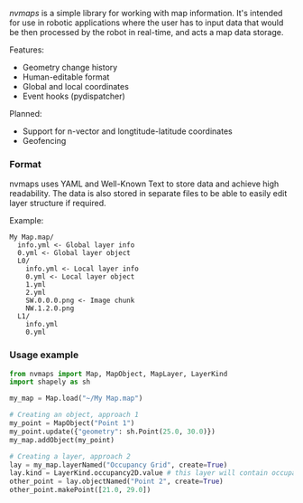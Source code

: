 *nvmaps* is a simple library for working with map information. It's intended for use in robotic applications where the user has to input data that would be then processed by the robot in real-time, and acts a map data storage.

Features:
- Geometry change history
- Human-editable format
- Global and local coordinates
- Event hooks (pydispatcher)

Planned:
- Support for n-vector and longtitude-latitude coordinates
- Geofencing

### Format
nvmaps uses YAML and Well-Known Text to store data and achieve high readability. The data is also stored in separate files to be able to easily edit layer structure if required.

Example:
```
My Map.map/
  info.yml <- Global layer info
  0.yml <- Global layer object
  L0/
    info.yml <- Local layer info
    0.yml <- Local layer object
    1.yml
    2.yml
    SW.0.0.0.png <- Image chunk
    NW.1.2.0.png
  L1/
    info.yml
    0.yml
```

### Usage example

```python
from nvmaps import Map, MapObject, MapLayer, LayerKind
import shapely as sh

my_map = Map.load("~/My Map.map")

# Creating an object, approach 1
my_point = MapObject("Point 1")
my_point.update({"geometry": sh.Point(25.0, 30.0)})
my_map.addObject(my_point)

# Creating a layer, approach 2
lay = my_map.layerNamed("Occupancy Grid", create=True)
lay.kind = LayerKind.occupancy2D.value # this layer will contain occupancy map images
other_point = lay.objectNamed("Point 2", create=True)
other_point.makePoint([21.0, 29.0])

```
